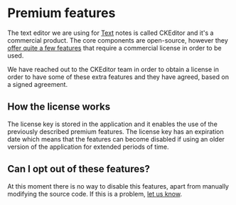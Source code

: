# Premium features
The text editor we are using for <a class="reference-link" href="../Text.md">Text</a> notes is called CKEditor and it's a commercial product. The core components are open-source, however they [offer quite a few features](https://ckeditor.com/docs/trial/latest/index.html) that require a commercial license in order to be used.

We have reached out to the CKEditor team in order to obtain a license in order to have some of these extra features and they have agreed, based on a signed agreement.

## How the license works

The license key is stored in the application and it enables the use of the previously described premium features. The license key has an expiration date which means that the features can become disabled if using an older version of the application for extended periods of time.

## Can I opt out of these features?

At this moment there is no way to disable this features, apart from manually modifying the source code. If this is a problem, [let us know](../../Troubleshooting/Reporting%20issues.md).